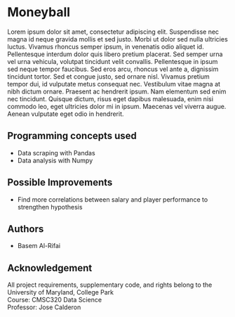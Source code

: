 # Moneyball

Lorem ipsum dolor sit amet, consectetur adipiscing elit. Suspendisse nec magna id neque gravida mollis et sed justo. Morbi ut dolor sed nulla ultricies luctus. Vivamus rhoncus semper ipsum, in venenatis odio aliquet id. Pellentesque interdum dolor quis libero pretium placerat. Sed semper urna vel urna vehicula, volutpat tincidunt velit convallis. Pellentesque in ipsum sed neque tempor faucibus. Sed eros arcu, rhoncus vel ante a, dignissim tincidunt tortor. Sed et congue justo, sed ornare nisl. Vivamus pretium tempor dui, id vulputate metus consequat nec. Vestibulum vitae magna at nibh dictum ornare. Praesent ac hendrerit ipsum. Nam elementum sed enim nec tincidunt. Quisque dictum, risus eget dapibus malesuada, enim nisi commodo leo, eget ultricies dolor mi in ipsum. Maecenas vel viverra augue. Aenean vulputate eget odio in hendrerit. 

## Programming concepts used
- Data scraping with Pandas
- Data analysis with Numpy

## Possible Improvements
- Find more correlations between salary and player performance to strengthen hypothesis

## Authors

  - Basem Al-Rifai

## Acknowledgement
All project requirements, supplementary code, and rights belong to the University of Maryland, College Park  
Course: CMSC320 Data Science  
Professor: Jose Calderon  
